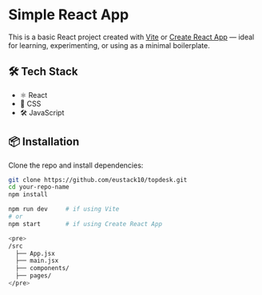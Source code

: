 # Simple React App

This is a basic React project created with [Vite](https://vitejs.dev/) or [Create React App](https://create-react-app.dev/) — ideal for learning, experimenting, or using as a minimal boilerplate.

## 🛠️ Tech Stack

- ⚛️ React
- 💅 CSS
- 🛠️ JavaScript

## 📦 Installation

Clone the repo and install dependencies:

```bash
git clone https://github.com/eustack10/topdesk.git
cd your-repo-name
npm install

npm run dev     # if using Vite
# or
npm start       # if using Create React App

<pre>
/src
  ├── App.jsx
  ├── main.jsx
  ├── components/
  ├── pages/
</pre>
